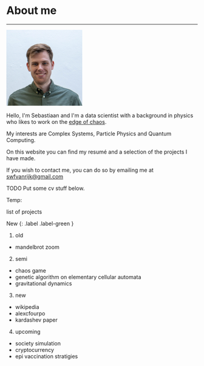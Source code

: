 # About me
---

<img src="sebastiaan1.jpg" alt="picture" width="200px"/>

Hello, I'm Sebastiaan and I'm a data scientist with a background in physics who likes to work on the [edge of chaos](https://en.wikipedia.org/wiki/Edge_of_chaos).

My interests are Complex Systems, Particle Physics and Quantum Computing.

On this website you can find my resumé and a selection of the projects I have made.

If you wish to contact me, you can do so by emailing me at swfvanrijk@gmail.com

TODO Put some cv stuff below.

Temp:

list of projects

New
{: .label .label-green }

1. old
- mandelbrot zoom


2. semi
- chaos game
- genetic algorithm on elementary cellular automata
- gravitational dynamics


3. new
- wikipedia
- alexcfourpo
- kardashev paper


4. upcoming
- society simulation
- cryptocurrency
- epi vaccination stratigies
